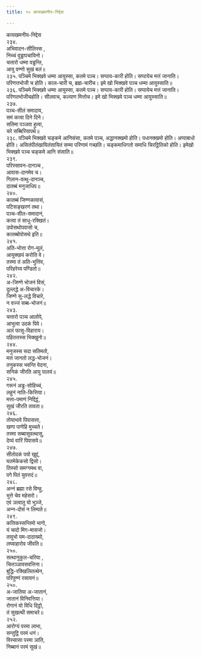 ```yaml
---
title: १० कायखमनीय-निद्देस

---
```

कायखमनीय-निद्देस  
२३४.  
अभिवादन-सीलिस्स ,  
निच्‍चं वुड्ढापचायिनो।  
चत्तारो धम्मा वड्ढन्ति,  
आयु वण्णो सुखं बलं॥  
२३५. पञ्‍चिमे भिक्खवे धम्मा आयुस्सा, कतमे पञ्‍च। सप्पाय-कारी होति। सप्पायेच मत्तं जानाति। परिणत्तभोजी च होति। काल-चारी च, ब्रह्म-चारीच। इमे खो भिक्खवे पञ्‍च धम्मा आयुस्साति॥  
२३६. पञ्‍चिमे भिक्खवे धम्मा आयुस्सा, कतमे पञ्‍च। सप्पाय-कारी होति। सप्पायेच मत्तं जानाति। परिणतभोजीचहोति। सीलवाच, कल्याण मित्तोच। इमे खो भिक्खवे पञ्‍च धम्मा आयुस्साति॥  
२३७.  
पञ्‍च-सीलं समादाय,  
समं कत्वा दिने दिने।  
सतिमा पञ्‍ञवा हुत्वा,  
चरे सब्बिरियापथे॥  
२३८. पञ्‍चिमे भिक्खवे चङ्कमे आनिसंसा, कतमे पञ्‍च, अद्धानक्खमो होति। पधानक्खमो होति। अप्पाबाधो होति। असितंपीतंखायितंसायितं सम्मा परिणामं गच्छति। चङ्कमाधिगतो समाधि चिरट्ठितिको होति। इमेखो भिक्खवे पञ्‍च चङ्कमे आनि संसाति॥  
२३९.  
परिस्सावन-दानञ्‍च ,  
आवास-दानमेव च।  
गिलान-वत्थु-दानञ्‍च,  
दातब्बं मनुजाधिप॥  
२४०.  
कातब्बं जिण्णकावासं,  
पटिसङ्खरणं तथा।  
पञ्‍च-सील-समादानं,  
कत्वा तं साधु-रक्खितं।  
उपोसथोपवासो च,  
कातब्बोपोसथे इति॥  
२४१.  
अति-भोत्ता रोग-मूलं,  
आयुक्खयं करोति वे।  
तस्मा तं अति-भुत्तिंव,  
परिहरेय्य पण्डितो॥  
२४२.  
अ-जिण्णे भोजनं विसं,  
दुल्‍लद्धे अ-विचारके।  
जिण्णे सु-लद्धे विचारे,  
न वज्‍जं सब्ब-भोजनं॥  
२४३.  
चत्तारो पञ्‍च आलोपे,  
आभुत्वा उदकं पिवे।  
अलं फासु-विहाराय।  
पहितत्तस्स भिक्खुनो॥  
२४४.  
मनुजस्स सदा सतिमतो,  
मत्तं जानतो लद्ध-भोजनं।  
तनुकस्स भवन्ति वेदना,  
सनिकं जीरति आयु पालयं॥  
२४५.  
गरूनं अड्ढ-सोहिच्‍चं,  
लहूनं नाति-कित्तिया।  
मत्ता-पमाणं निद्दिट्ठं,  
सुखं जीरति तावता॥  
२४६.  
तोयाभावे पिपासत्ता,  
खणा पाणेहि मुच्‍चते।  
तस्मा सब्बासुवत्थासु,  
देय्यं वारिं पिपासये॥  
२४७.  
सीतोदकं पयो खुद्दं,  
घतमेकेकसो द्विसो।  
तिस्सो समग्गमथ वा,  
पगे पितं युवत्तदं॥  
२४८.  
अन्‍नं ब्रह्मा रसे विण्हु,  
भुत्ते चेव महेसरो।  
एवं ञत्वातु यो भुञ्‍जे,  
अन्‍न-दोसं न लिम्पते॥  
२४९.  
कत्तिकस्सन्तिमो भागो,  
यं चादो मिग-मासजो।  
तावुभो यम-दाठाख्यो,  
लघ्वाहारोव जीवति॥  
२५०.  
सत्थानुकुल-चरिया ,  
चित्तञ्‍ञावसवत्तिना।  
बुद्धि-रक्खिलितत्थेन,  
परिपुण्णं रसायनं॥  
२५०.  
अ-जातिया अ-जातानं,  
जातानं विनिवत्तिया।  
रोगानं यो विधि दिट्ठो,  
तं सुखत्थी समाचरे॥  
२५२.  
आरोग्यं परमा लाभा,  
सन्तुट्ठि परमं धनं।  
विस्सासा परमा ञाति,  
निब्बानं परमं सुखं॥  